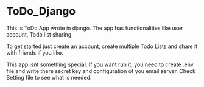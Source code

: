 # ToDo_Django

This is ToDo App wrote in django. The app has functionalities like user account, Todo list sharing.

To get started just create an account, create multiple Todo Lists and share it with friends if you like.

This app isnt something special. If you want run it, you need to create .env file and write there secret key and configuration of you email server. Check Setting file to see what is needed.

